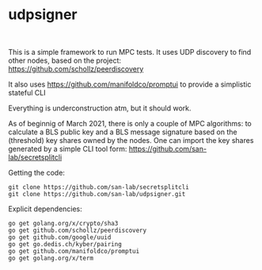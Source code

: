 # udpsigner
​

This is a simple framework to run MPC tests.
It uses UDP discovery to find other nodes, based on the project:
https://github.com/schollz/peerdiscovery 

It also uses 
https://github.com/manifoldco/promptui 
to provide a simplistic stateful CLI

Everything is underconstruction atm, but it should work.

As of beginnig of March 2021, there is only a couple of MPC algorithms: to calculate a BLS public key and a BLS message signature based on the (threshold) key shares owned by the nodes.
One can import the key shares generated by a simple CLI tool form:
https://github.com/san-lab/secretsplitcli

Getting the code: 

    git clone https://github.com/san-lab/secretsplitcli
    git clone https://github.com/san-lab/udpsigner.git 

Explicit dependencies:

    go get golang.org/x/crypto/sha3
    go get github.com/schollz/peerdiscovery
    go get github.com/google/uuid
    go get go.dedis.ch/kyber/pairing
    go get github.com/manifoldco/promptui
    go get golang.org/x/term

